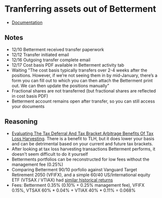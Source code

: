 # Tranferring assets out of Betterment

- [Documentation](https://www.betterment.com/resources/how-to-withdraw/)

## Notes

- 12/10 Betterment received transfer paperwork
- 12/12 Transfer initiated email
- 12/16 Outgoing transfer complete email
- 12/17 Cost basis PDF available in Betterment activity tab
- Waiting "The cost basis typically transfers over 2-4 weeks after the positions.  However, if we’re not seeing them in by mid-January, there’s a form you can fill out to which you can then attach the Betterment print out.  We can then update the positions manually"
- Fractional shares are not transferred (but fractional shares are reflected in cost basis PDF)
- Betterment account remains open after transfer, so you can still access your documents

## Reasoning

- [Evaluating The Tax Deferral And Tax Bracket Arbitrage Benefits Of Tax Loss Harvesting](https://www.kitces.com/blog/evaluating-the-tax-deferral-and-tax-bracket-arbitrage-benefits-of-tax-loss-harvesting/). There is a benefit to TLH, but it does lower your basis and can be detrimental based on your current and future tax brackets.
- After looking at tax loss harvesting transactions Betterment performs, it doesn't seem difficult to do it yourself
- Betterments portfolios can be reconstructed for low fees without the management fee (0.25%)
- Comparing Betterment 90/10 porfolio against Vanguard Target Retirement 2050 (VFIFX), and a simple 60/40 US/International equity ETF (VTSAX / VTIAX) had [similar historical returns](https://www.portfoliovisualizer.com/backtest-portfolio?s=y&timePeriod=4&startYear=1985&firstMonth=1&endYear=2019&lastMonth=12&calendarAligned=true&initialAmount=10000&annualOperation=0&annualAdjustment=0&inflationAdjusted=true&annualPercentage=0.0&frequency=4&rebalanceType=1&absoluteDeviation=5.0&relativeDeviation=25.0&showYield=true&reinvestDividends=true&benchmark=VFINX&symbol1=VTSAX&allocation1_1=60&symbol2=VTIAX&allocation2_1=40&symbol3=VFIFX&allocation3_2=100&symbol4=VTI&allocation4_3=31.9&symbol5=VTV&allocation5_3=8&symbol6=VOE&allocation6_3=6.9&symbol7=VBR&allocation7_3=5.8&symbol8=VEA&allocation8_3=23.1&symbol9=VWO&allocation9_3=14.3&symbol10=VTIP&allocation10_3=0.6&symbol11=AGG&allocation11_3=1.1&symbol12=MUB&allocation12_3=3.8&symbol13=BNDX&allocation13_3=3.0&symbol14=EMB&allocation14_3=1.5&total1=100&total2=100&total3=100.00)
- Fees: Betterment 0.35% (0.10% + 0.25% management fee), VFIFX 0.15%, VTSAX 60% * 0.04% + VTIAX 40% * 0.11% = 0.068%
